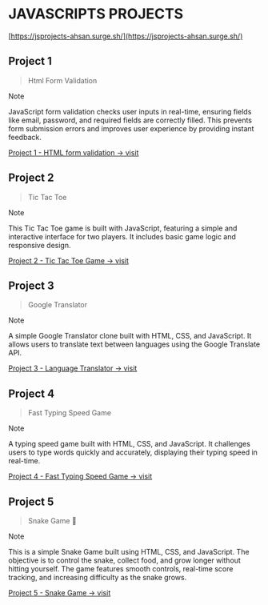 # JAVASCRIPTS PROJECTS

[https://jsprojects-ahsan.surge.sh/](https://jsprojects-ahsan.surge.sh/)


## Project 1
> Html Form Validation

> [!NOTE]
> JavaScript form validation checks user inputs in real-time, ensuring fields like email, password, and required fields are correctly filled. This prevents form submission errors and improves user experience by providing instant feedback.

[Project 1 - HTML form validation -> visit](https://1jsproject-ahsan.surge.sh/)


## Project 2
> Tic Tac Toe

> [!NOTE]
> This Tic Tac Toe game is built with JavaScript, featuring a simple and interactive interface for two players. It includes basic game logic and responsive design.

[Project 2 - Tic Tac Toe Game  -> visit](https://2jsproject-ahsan.surge.sh/)

## Project 3
> Google Translator

> [!NOTE]
> A simple Google Translator clone built with HTML, CSS, and JavaScript. It allows users to translate text between languages using the Google Translate API.

[Project 3 - Language Translator  -> visit](https://3jsproject-ahsan.surge.sh/)


## Project 4
> Fast Typing Speed Game

> [!NOTE]
> A typing speed game built with HTML, CSS, and JavaScript. It challenges users to type words quickly and accurately, displaying their typing speed in real-time.

[Project 4 - Fast Typing Speed Game  -> visit](https://4jsproject-ahsan.surge.sh/)


## Project 5
> Snake Game 🐍

> [!NOTE]
> This is a simple Snake Game built using HTML, CSS, and JavaScript. The objective is to control the snake, collect food, and grow longer without hitting yourself. The game features smooth controls, real-time score tracking, and increasing difficulty as the snake grows.

[Project 5 - Snake Game  -> visit](https://5jsproject-ahsan.surge.sh/)
